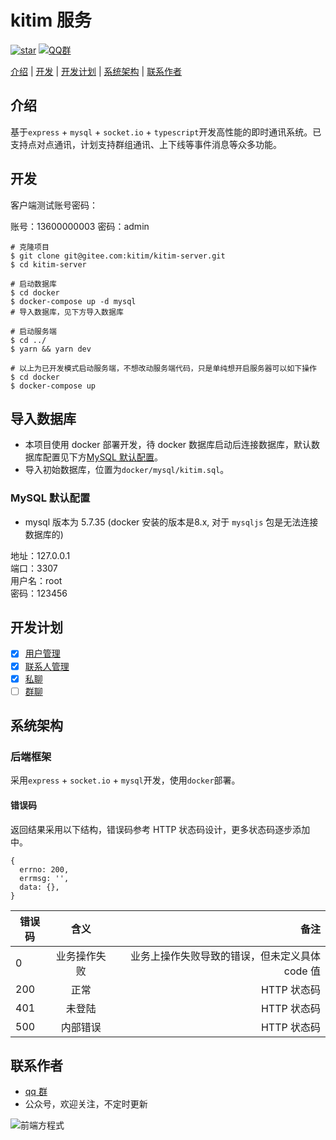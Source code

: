 # kitim 服务

[![star](https://img.shields.io/github/stars/AspenLuoQiang/kitim?style=social)](https://github.com/AspenLuoQiang/speedy-im) [![QQ群](https://img.shields.io/badge/QQ%E7%BE%A4-207879913-yellowgreen.svg)](https://jq.qq.com/?_wv=1027&k=9f25XGCW)

[介绍](#介绍) | [开发](#开发) | [开发计划](#开发计划) | [系统架构](#系统架构) | [联系作者](#联系作者)

## 介绍

基于`express` + `mysql` + `socket.io` + `typescript`开发高性能的即时通讯系统。已支持点对点通讯，计划支持群组通讯、上下线等事件消息等众多功能。

## 开发

客户端测试账号密码：

账号：13600000003
密码：admin

```shell
# 克隆项目
$ git clone git@gitee.com:kitim/kitim-server.git
$ cd kitim-server

# 启动数据库
$ cd docker
$ docker-compose up -d mysql
# 导入数据库，见下方导入数据库

# 启动服务端
$ cd ../
$ yarn && yarn dev

# 以上为已开发模式启动服务端，不想改动服务端代码，只是单纯想开启服务器可以如下操作
$ cd docker
$ docker-compose up
```

## 导入数据库

- 本项目使用 docker 部署开发，待 docker 数据库启动后连接数据库，默认数据库配置见下方[MySQL 默认配置](#MySQL默认配置)。
- 导入初始数据库，位置为`docker/mysql/kitim.sql`。

### MySQL 默认配置
- mysql 版本为 5.7.35 (docker 安装的版本是8.x, 对于 `mysqljs` 包是无法连接数据库的)

地址：127.0.0.1  
端口：3307  
用户名：root  
密码：123456

## 开发计划

- [x] [用户管理](#用户管理)
- [x] [联系人管理](#联系人管理)
- [x] [私聊](#私聊)
- [ ] [群聊](#群聊)

## 系统架构

### 后端框架

采用`express` + `socket.io` + `mysql`开发，使用`docker`部署。

#### 错误码

返回结果采用以下结构，错误码参考 HTTP 状态码设计，更多状态码逐步添加中。

```
{
  errno: 200,
  errmsg: '',
  data: {},
}
```

| 错误码 |     含义     |                                           备注 |
| ------ | :----------: | ---------------------------------------------: |
| 0      | 业务操作失败 | 业务上操作失败导致的错误，但未定义具体 code 值 |
| 200    |     正常     |                                    HTTP 状态码 |
| 401    |    未登陆    |                                    HTTP 状态码 |
| 500    |   内部错误   |                                    HTTP 状态码 |

## 联系作者

- [qq 群](https://jq.qq.com/?_wv=1027&k=9f25XGCW)
- 公众号，欢迎关注，不定时更新

![前端方程式](https://i.loli.net/2020/05/28/CNcjhm17d9zfvkQ.jpg)
